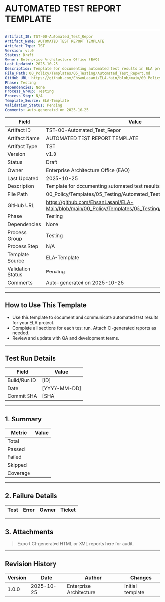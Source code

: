 
# AUTOMATED TEST REPORT TEMPLATE

---
```yaml
Artifact_ID: TST-00-Automated_Test_Repor
Artifact_Name: AUTOMATED TEST REPORT TEMPLATE
Artifact_Type: TST
Version: v1.0
Status: Draft
Owner: Enterprise Architecture Office (EAO)
Last_Updated: 2025-10-25
Description: Template for documenting automated test results in ELA projects
File_Path: 00_Policy/Templates/05_Testing/Automated_Test_Report.md
GitHub_URL: https://github.com/EhsanLasani/ELA-Main/blob/main/00_Policy/Templates/05_Testing/Automated_Test_Report.md
Phase: Testing
Dependencies: None
Process_Group: Testing
Process_Step: N/A
Template_Source: ELA-Template
Validation_Status: Pending
Comments: Auto-generated on 2025-10-25
```

| **Field**         | **Value**                                                                 |
|-------------------|---------------------------------------------------------------------------|
| Artifact ID       | TST-00-Automated_Test_Repor                                               |
| Artifact Name     | AUTOMATED TEST REPORT TEMPLATE                                            |
| Artifact Type     | TST                                                                       |
| Version           | v1.0                                                                      |
| Status            | Draft                                                                     |
| Owner             | Enterprise Architecture Office (EAO)                                      |
| Last Updated      | 2025-10-25                                                                |
| Description       | Template for documenting automated test results in ELA projects           |
| File Path         | 00_Policy/Templates/05_Testing/Automated_Test_Report.md                   |
| GitHub URL        | https://github.com/EhsanLasani/ELA-Main/blob/main/00_Policy/Templates/05_Testing/Automated_Test_Report.md |
| Phase             | Testing                                                                   |
| Dependencies      | None                                                                      |
| Process Group     | Testing                                                                   |
| Process Step      | N/A                                                                       |
| Template Source   | ELA-Template                                                              |
| Validation Status | Pending                                                                   |
| Comments          | Auto-generated on 2025-10-25                                              |

---

## How to Use This Template
- Use this template to document and communicate automated test results for your ELA project.
- Complete all sections for each test run. Attach CI-generated reports as needed.
- Review and update with QA and development teams.

---

## Test Run Details
| Field         | Value           |
|---------------|----------------|
| Build/Run ID  | [ID]           |
| Date          | [YYYY-MM-DD]   |
| Commit SHA    | [SHA]          |

---

## 1. Summary
| Metric   | Value |
|----------|-------|
| Total    |       |
| Passed   |       |
| Failed   |       |
| Skipped  |       |
| Coverage |       |

---

## 2. Failure Details
| Test  | Error  | Owner | Ticket |
|-------|--------|-------|--------|

---

## 3. Attachments
> Export CI-generated HTML or XML reports here for audit.

---

## Revision History
| Version | Date       | Author                  | Changes         |
|---------|------------|-------------------------|-----------------|
| 1.0.0   | 2025-10-25 | Enterprise Architecture | Initial template|
